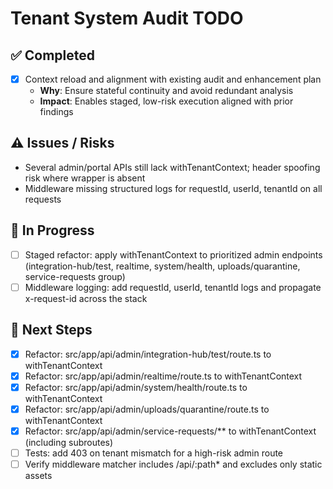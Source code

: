 # Tenant System Audit TODO

## ✅ Completed
- [x] Context reload and alignment with existing audit and enhancement plan
  - **Why**: Ensure stateful continuity and avoid redundant analysis
  - **Impact**: Enables staged, low-risk execution aligned with prior findings

## ⚠️ Issues / Risks
- Several admin/portal APIs still lack withTenantContext; header spoofing risk where wrapper is absent
- Middleware missing structured logs for requestId, userId, tenantId on all requests

## 🚧 In Progress
- [ ] Staged refactor: apply withTenantContext to prioritized admin endpoints (integration-hub/test, realtime, system/health, uploads/quarantine, service-requests group)
- [ ] Middleware logging: add requestId, userId, tenantId logs and propagate x-request-id across the stack

## 🔧 Next Steps
- [x] Refactor: src/app/api/admin/integration-hub/test/route.ts to withTenantContext
- [x] Refactor: src/app/api/admin/realtime/route.ts to withTenantContext
- [x] Refactor: src/app/api/admin/system/health/route.ts to withTenantContext
- [x] Refactor: src/app/api/admin/uploads/quarantine/route.ts to withTenantContext
- [x] Refactor: src/app/api/admin/service-requests/** to withTenantContext (including subroutes)
- [ ] Tests: add 403 on tenant mismatch for a high-risk admin route
- [ ] Verify middleware matcher includes /api/:path* and excludes only static assets
